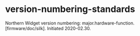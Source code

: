 # version-numbering-standards
Northern Widget version numbering: major.hardware-function.[firmware/doc/silk]. Initiated 2020-02.30.
